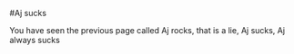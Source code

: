 #Aj sucks

You have seen the previous page called Aj rocks, that is a lie, Aj sucks, Aj always sucks